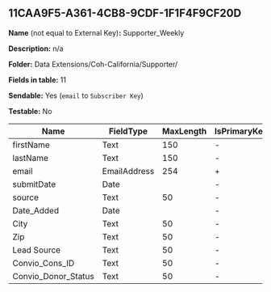 ## 11CAA9F5-A361-4CB8-9CDF-1F1F4F9CF20D

**Name** (not equal to External Key)**:** Supporter_Weekly

**Description:** n/a

**Folder:** Data Extensions/Coh-California/Supporter/

**Fields in table:** 11

**Sendable:** Yes (`email` to `Subscriber Key`)

**Testable:** No

| Name | FieldType | MaxLength | IsPrimaryKey | IsNullable | DefaultValue |
| --- | --- | --- | --- | --- | --- |
| firstName | Text | 150 | - | + |  |
| lastName | Text | 150 | - | + |  |
| email | EmailAddress | 254 | + | - |  |
| submitDate | Date |  | - | + |  |
| source | Text | 50 | - | + |  |
| Date_Added | Date |  | - | + |  |
| City | Text | 50 | - | + |  |
| Zip | Text | 50 | - | + |  |
| Lead Source | Text | 50 | - | + |  |
| Convio_Cons_ID | Text | 50 | - | + |  |
| Convio_Donor_Status | Text | 50 | - | + |  |
